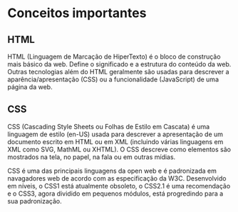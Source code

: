 # Conceitos importantes

## HTML

<p  text-align: justify> 
HTML (Linguagem de Marcação de HiperTexto) é o bloco de construção mais básico da web. Define o significado e a estrutura do conteúdo da web. Outras tecnologias além do HTML geralmente são usadas para descrever a aparência/apresentação (CSS) ou a funcionalidade (JavaScript) de uma página da web.
</p>  
 
## CSS
  
<p  text-align: justify >
CSS (Cascading Style Sheets ou Folhas de Estilo em Cascata) é uma linguagem de estilo (en-US) usada para descrever a apresentação de um documento escrito em HTML ou em XML (incluindo várias linguagens em XML como SVG, MathML ou XHTML). O CSS descreve como elementos são mostrados na tela, no papel, na fala ou em outras mídias.
</p> 
    
<p  text-align: justify >
CSS é uma das principais linguagens da open web e é padronizada em navagadores web de acordo com as especificação da W3C. Desenvolvido em níveis, o CSS1 está atualmente obsoleto, o CSS2.1 é uma recomendação e o CSS3, agora dividido em pequenos módulos, está progredindo para a sua padronização.
</p>  
